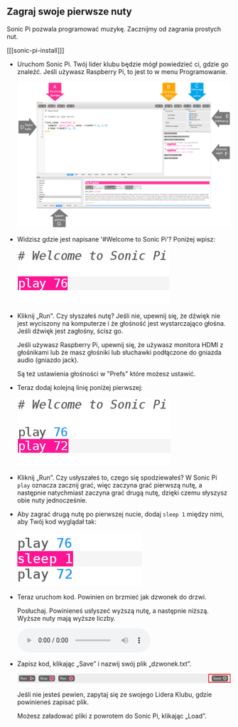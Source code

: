 ## Zagraj swoje pierwsze nuty

Sonic Pi pozwala programować muzykę. Zacznijmy od zagrania prostych nut.

[[[sonic-pi-install]]]

+ Uruchom Sonic Pi. Twój lider klubu będzie mógł powiedzieć ci, gdzie go znaleźć. Jeśli używasz Raspberry Pi, to jest to w menu Programowanie.
    
    ![zrzut ekranu](images/tune-GUI.png)

+ Widzisz gdzie jest napisane '#Welcome to Sonic Pi'? Poniżej wpisz:
    
    ![zrzut ekranu](images/tune-play.png)

+ Kliknij „Run". Czy słyszałeś nutę? Jeśli nie, upewnij się, że dźwięk nie jest wyciszony na komputerze i że głośność jest wystarczająco głośna. Jeśli dźwięk jest zagłośny, ścisz go.
    
    Jeśli używasz Raspberry Pi, upewnij się, że używasz monitora HDMI z głośnikami lub że masz głośniki lub słuchawki podłączone do gniazda audio (gniazdo jack).
    
    Są też ustawienia głośności w "Prefs" które możesz ustawić.

+ Teraz dodaj kolejną linię poniżej pierwszej:
    
    ![zrzut ekranu](images/tune-play2.png)

+ Kliknij „Run”. Czy usłyszałeś to, czego się spodziewałeś? W Sonic Pi `play` oznacza zacznij grać, więc zaczyna grać pierwszą nutę, a następnie natychmiast zaczyna grać drugą nutę, dzięki czemu słyszysz obie nuty jednocześnie.

+ Aby zagrać drugą nutę po pierwszej nucie, dodaj `sleep 1` między nimi, aby Twój kod wyglądał tak:
    
    ![zrzut ekranu](images/tune-sleep.png)

+ Teraz uruchom kod. Powinien on brzmieć jak dzwonek do drzwi.
    
    Posłuchaj. Powinieneś usłyszeć wyższą nutę, a następnie niższą. Wyższe nuty mają wyższe liczby.
    
    <div id="audio-preview" class="pdf-hidden">
      <audio controls preload> <source src="resources/doorbell-1.mp3" type="audio/mpeg"> Twoja przeglądarka nie obsługuje elementów <code>audio</code>. </audio>
    </div>
+ Zapisz kod, klikając „Save” i nazwij swój plik „dzwonek.txt”.
    
    ![zrzut ekranu](images/tune-save.png)
    
    Jeśli nie jesteś pewien, zapytaj się ze swojego Lidera Klubu, gdzie powinieneś zapisać plik.
    
    Możesz załadować pliki z powrotem do Sonic Pi, klikając „Load”.
